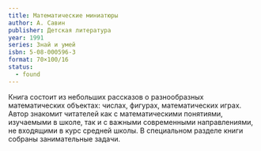 ```yaml
---
title: Математические миниатюры
author: А. Савин
publisher: Детская литература
year: 1991
series: Знай и умей
isbn: 5-08-000596-3
format: 70×100/16
status:
  - found
---
```


Книга состоит из небольших рассказов о разнообразных математических объектах: числах, фигурах, математических играх. Автор знакомит читателей как с математическими понятиями, изучаемыми в школе, так и с важными современными направлениями, не входящими в курс средней школы. В специальном разделе книги собраны занимательные задачи.
